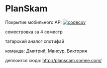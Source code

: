 # PlanSkam

Покрытие мобильного API
[![codecov](https://codecov.io/gh/Boobl1k/PlanSkam/branch/master/graph/badge.svg?token=VD7CCJQWVW)](https://codecov.io/gh/Boobl1k/PlanSkam)

семестровка за 4 семестр

татарский аналог спотифай

команда: Дмитрий, Мансур, Виктория

деплоится сюда: http://planscam.somee.com/
